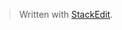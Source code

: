 


> Written with [StackEdit](https://stackedit.io/).
<!--stackedit_data:
eyJoaXN0b3J5IjpbLTk2MjI2NTcxNF19
-->